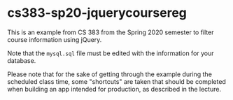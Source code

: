 # cs383-sp20-jquerycoursereg

This is an example from CS 383 from the Spring 2020 semester to filter course information using jQuery.

Note that the `mysql.sql` file must be edited with the information for your database.

Please note that for the sake of getting through the example during the scheduled class time, some "shortcuts" are taken that should be completed when building an app intended for production, as described in the lecture.